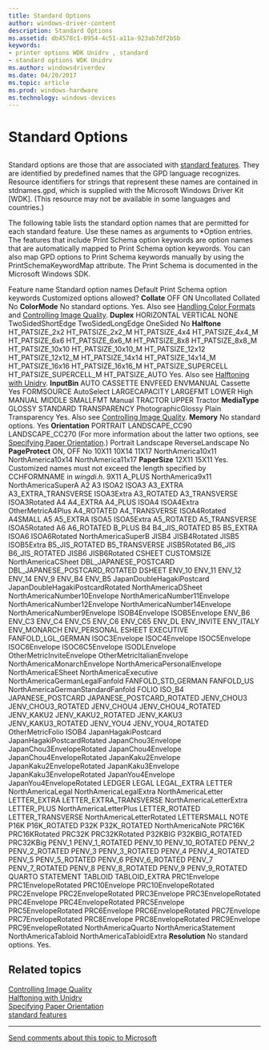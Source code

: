 ```yaml
---
title: Standard Options
author: windows-driver-content
description: Standard Options
ms.assetid: db4578c1-0954-4c51-a11a-923ab7df2b5b
keywords:
- printer options WDK Unidrv , standard
- standard options WDK Unidrv
ms.author: windowsdriverdev
ms.date: 04/20/2017
ms.topic: article
ms.prod: windows-hardware
ms.technology: windows-devices
---
```


# Standard Options


## <a href="" id="ddk-standard-options-gg"></a>


Standard options are those that are associated with [standard features](standard-features.md). They are identified by predefined names that the GPD language recognizes. Resource identifiers for strings that represent these names are contained in stdnames.gpd, which is supplied with the Microsoft Windows Driver Kit \[WDK\]. (This resource may not be available in some languages and countries.)

The following table lists the standard option names that are permitted for each standard feature. Use these names as arguments to \*Option entries. The features that include Print Schema option keywords are option names that are automatically mapped to Print Schema option keywords. You can also map GPD options to Print Schema keywords manually by using the PrintSchemaKeywordMap attribute. The Print Schema is documented in the Microsoft Windows SDK.

Feature name
Standard option names
Default Print Schema option keywords
Customized options allowed?
**Collate**
OFF
ON
Uncollated
Collated
No
**ColorMode**
No standard options.
Yes. Also see [Handling Color Formats](handling-color-formats.md) and [Controlling Image Quality](controlling-image-quality.md).
**Duplex**
HORIZONTAL
VERTICAL
NONE
TwoSidedShortEdge
TwoSidedLongEdge
OneSided
No
**Halftone**
HT\_PATSIZE\_2x2
HT\_PATSIZE\_2x2\_M
HT\_PATSIZE\_4x4
HT\_PATSIZE\_4x4\_M
HT\_PATSIZE\_6x6
HT\_PATSIZE\_6x6\_M
HT\_PATSIZE\_8x8
HT\_PATSIZE\_8x8\_M
HT\_PATSIZE\_10x10
HT\_PATSIZE\_10x10\_M
HT\_PATSIZE\_12x12
HT\_PATSIZE\_12x12\_M
HT\_PATSIZE\_14x14
HT\_PATSIZE\_14x14\_M
HT\_PATSIZE\_16x16
HT\_PATSIZE\_16x16\_M
HT\_PATSIZE\_SUPERCELL
HT\_PATSIZE\_SUPERCELL\_M
HT\_PATSIZE\_AUTO
Yes. Also see [Halftoning with Unidrv](halftoning-with-unidrv.md).
**InputBin**
AUTO
CASSETTE
ENVFEED
ENVMANUAL
Cassette
Yes
FORMSOURCE
AutoSelect
LARGECAPACITY
LARGEFMT
LOWER
High
MANUAL
MIDDLE
SMALLFMT
Manual
TRACTOR
UPPER
Tractor
**MediaType**
GLOSSY
STANDARD
TRANSPARENCY
PhotographicGlossy
Plain
Transparency
Yes. Also see [Controlling Image Quality](controlling-image-quality.md).
**Memory**
No standard options.
Yes
**Orientation**
PORTRAIT
LANDSCAPE\_CC90
LANDSCAPE\_CC270
(For more information about the latter two options, see [Specifying Paper Orientation](specifying-paper-orientation.md).)
Portrait
Landscape
ReverseLandscape
No
**PageProtect**
ON, OFF
No
10X11
10X14
11X17
NorthAmerica10x11
NorthAmerica10x14
NorthAmerica11x17
**PaperSize**
12X11
15X11
Yes. Customized names must not exceed the length specified by CCHFORMNAME in *wingdi.h*.
9X11
A\_PLUS
NorthAmerica9x11
NorthAmericaSuperA
A2
A3
ISOA2
ISOA3
A3\_EXTRA
A3\_EXTRA\_TRANSVERSE
ISOA3Extra
A3\_ROTATED
A3\_TRANSVERSE
ISOA3Rotated
A4
A4\_EXTRA
A4\_PLUS
ISOA4
ISOA4Extra
OtherMetricA4Plus
A4\_ROTATED
A4\_TRANSVERSE
ISOA4Rotated
A4SMALL
A5
A5\_EXTRA
ISOA5
ISOA5Extra
A5\_ROTATED
A5\_TRANSVERSE
ISOA5Rotated
A6
A6\_ROTATED
B\_PLUS
B4
B4\_JIS\_ROTATED
B5
B5\_EXTRA
ISOA6
ISOA6Rotated
NorthAmericaSuperB
JISB4
JISB4Rotated
JISB5
ISOB5Extra
B5\_JIS\_ROTATED
B5\_TRANSVERSE
JISB5Rotated
B6\_JIS
B6\_JIS\_ROTATED
JISB6
JISB6Rotated
CSHEET
CUSTOMSIZE
NorthAmericaCSheet
DBL\_JAPANESE\_POSTCARD
DBL\_JAPANESE\_POSTCARD\_ROTATED
DSHEET
ENV\_10
ENV\_11
ENV\_12
ENV\_14
ENV\_9
ENV\_B4
ENV\_B5
JapanDoubleHagakiPostcard
JapanDoubleHagakiPostcardRotated
NorthAmericaDSheet
NorthAmericaNumber10Envelope
NorthAmericaNumber11Envelope
NorthAmericaNumber12Envelope
NorthAmericaNumber14Envelope
NorthAmericaNumber9Envelope
ISOB4Envelope
ISOB5Envelope
ENV\_B6
ENV\_C3
ENV\_C4
ENV\_C5
ENV\_C6
ENV\_C65
ENV\_DL
ENV\_INVITE
ENV\_ITALY
ENV\_MONARCH
ENV\_PERSONAL
ESHEET
EXECUTIVE
FANFOLD\_LGL\_GERMAN
ISOC3Envelope
ISOC4Envelope
ISOC5Envelope
ISOC6Envelope
ISOC6C5Envelope
ISODLEnvelope
OtherMetricInviteEnvelope
OtherMetricItalianEnvelope
NorthAmericaMonarchEnvelope
NorthAmericaPersonalEnvelope
NorthAmericaESheet
NorthAmericaExecutive
NorthAmericaGermanLegalFanfold
FANFOLD\_STD\_GERMAN
FANFOLD\_US
NorthAmericaGermanStandardFanfold
FOLIO
ISO\_B4
JAPANESE\_POSTCARD
JAPANESE\_POSTCARD\_ROTATED
JENV\_CHOU3
JENV\_CHOU3\_ROTATED
JENV\_CHOU4
JENV\_CHOU4\_ROTATED
JENV\_KAKU2
JENV\_KAKU2\_ROTATED
JENV\_KAKU3
JENV\_KAKU3\_ROTATED
JENV\_YOU4
JENV\_YOU4\_ROTATED
OtherMetricFolio
ISOB4
JapanHagakiPostcard
JapanHagakiPostcardRotated
JapanChou3Envelope
JapanChou3EnvelopeRotated
JapanChou4Envelope
JapanChou4EnvelopeRotated
JapanKaku2Envelope
JapanKaku2EnvelopeRotated
JapanKaku3Envelope
JapanKaku3EnvelopeRotated
JapanYou4Envelope
JapanYou4EnvelopeRotated
LEDGER
LEGAL
LEGAL\_EXTRA
LETTER
NorthAmericaLegal
NorthAmericaLegalExtra
NorthAmericaLetter
LETTER\_EXTRA
LETTER\_EXTRA\_TRANSVERSE
NorthAmericaLetterExtra
LETTER\_PLUS
NorthAmericaLetterPlus
LETTER\_ROTATED
LETTER\_TRANSVERSE
NorthAmericaLetterRotated
LETTERSMALL
NOTE
P16K
P16K\_ROTATED
P32K
P32K\_ROTATED
NorthAmericaNote
PRC16K
PRC16KRotated
PRC32K
PRC32KRotated
P32KBIG
P32KBIG\_ROTATED
PRC32KBig
PENV\_1
PENV\_1\_ROTATED
PENV\_10
PENV\_10\_ROTATED
PENV\_2
PENV\_2\_ROTATED
PENV\_3
PENV\_3\_ROTATED
PENV\_4
PENV\_4\_ROTATED
PENV\_5
PENV\_5\_ROTATED
PENV\_6
PENV\_6\_ROTATED
PENV\_7
PENV\_7\_ROTATED
PENV\_8
PENV\_8\_ROTATED
PENV\_9
PENV\_9\_ROTATED
QUARTO
STATEMENT
TABLOID
TABLOID\_EXTRA
PRC1Envelope
PRC1EnvelopeRotated
PRC10Envelope
PRC10EnvelopeRotated
PRC2Envelope
PRC2EnvelopeRotated
PRC3Envelope
PRC3EnvelopeRotated
PRC4Envelope
PRC4EnvelopeRotated
PRC5Envelope
PRC5EnvelopeRotated
PRC6Envelope
PRC6EnvelopeRotated
PRC7Envelope
PRC7EnvelopeRotated
PRC8Envelope
PRC8EnvelopeRotated
PRC9Envelope
PRC9EnvelopeRotated
NorthAmericaQuarto
NorthAmericaStatement
NorthAmericaTabloid
NorthAmericaTabloidExtra
**Resolution**
No standard options.
Yes.
 

## Related topics
[Controlling Image Quality](controlling-image-quality.md)  
[Halftoning with Unidrv](halftoning-with-unidrv.md)  
[Specifying Paper Orientation](specifying-paper-orientation.md)  
[standard features](standard-features.md)  

--------------------
[Send comments about this topic to Microsoft](mailto:wsddocfb@microsoft.com?subject=Documentation%20feedback%20%5Bprint\print%5D:%20Standard%20Options%20%20RELEASE:%20%289/1/2016%29&body=%0A%0APRIVACY%20STATEMENT%0A%0AWe%20use%20your%20feedback%20to%20improve%20the%20documentation.%20We%20don't%20use%20your%20email%20address%20for%20any%20other%20purpose,%20and%20we'll%20remove%20your%20email%20address%20from%20our%20system%20after%20the%20issue%20that%20you're%20reporting%20is%20fixed.%20While%20we're%20working%20to%20fix%20this%20issue,%20we%20might%20send%20you%20an%20email%20message%20to%20ask%20for%20more%20info.%20Later,%20we%20might%20also%20send%20you%20an%20email%20message%20to%20let%20you%20know%20that%20we've%20addressed%20your%20feedback.%0A%0AFor%20more%20info%20about%20Microsoft's%20privacy%20policy,%20see%20http://privacy.microsoft.com/default.aspx. "Send comments about this topic to Microsoft")


